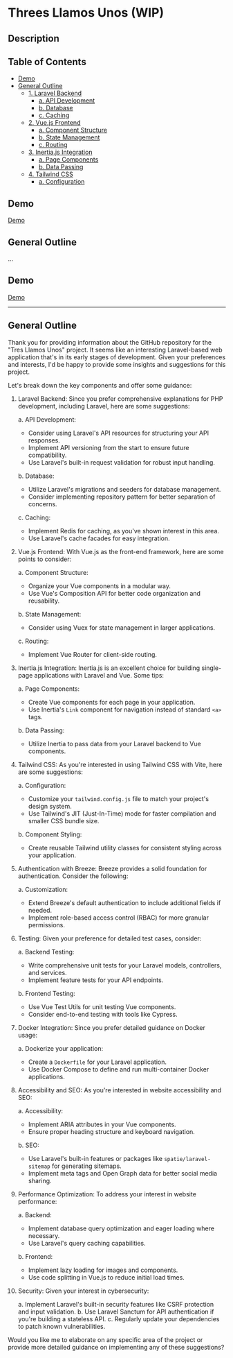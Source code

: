# Threes Llamos Unos (WIP)

## Description


## Table of Contents
- [Demo](#demo)
- [General Outline](#general-outline)
  - [1. Laravel Backend](#1-laravel-backend)
    - [a. API Development](#a-api-development)
    - [b. Database](#b-database)
    - [c. Caching](#c-caching)
  - [2. Vue.js Frontend](#2-vuejs-frontend)
    - [a. Component Structure](#a-component-structure)
    - [b. State Management](#b-state-management)
    - [c. Routing](#c-routing)
  - [3. Inertia.js Integration](#3-inertiajs-integration)
    - [a. Page Components](#a-page-components)
    - [b. Data Passing](#b-data-passing)
  - [4. Tailwind CSS](#4-tailwind-css)
    - [a. Configuration](#a-configuration)

## Demo
[Demo](https://vimeo.com/1021567307/612ccb70e2?share=copy)

## General Outline
...


## Demo
[Demo](https://vimeo.com/1021567307/612ccb70e2?share=copy)

---
## General Outline 

Thank you for providing information about the GitHub repository for the "Tres Llamos Unos" project. It seems like an interesting Laravel-based web application that's in its early stages of development. Given your preferences and interests, I'd be happy to provide some insights and suggestions for this project. 

Let's break down the key components and offer some guidance:

1. Laravel Backend:
   Since you prefer comprehensive explanations for PHP development, including Laravel, here are some suggestions:

   a. API Development:
      - Consider using Laravel's API resources for structuring your API responses.
      - Implement API versioning from the start to ensure future compatibility.
      - Use Laravel's built-in request validation for robust input handling.

   b. Database:
      - Utilize Laravel's migrations and seeders for database management.
      - Consider implementing repository pattern for better separation of concerns.

   c. Caching:
      - Implement Redis for caching, as you've shown interest in this area.
      - Use Laravel's cache facades for easy integration.

2. Vue.js Frontend:
   With Vue.js as the front-end framework, here are some points to consider:

   a. Component Structure:
      - Organize your Vue components in a modular way.
      - Use Vue's Composition API for better code organization and reusability.

   b. State Management:
      - Consider using Vuex for state management in larger applications.

   c. Routing:
      - Implement Vue Router for client-side routing.

3. Inertia.js Integration:
   Inertia.js is an excellent choice for building single-page applications with Laravel and Vue. Some tips:

   a. Page Components:
      - Create Vue components for each page in your application.
      - Use Inertia's `Link` component for navigation instead of standard `<a>` tags.

   b. Data Passing:
      - Utilize Inertia to pass data from your Laravel backend to Vue components.

4. Tailwind CSS:
   As you're interested in using Tailwind CSS with Vite, here are some suggestions:

   a. Configuration:
      - Customize your `tailwind.config.js` file to match your project's design system.
      - Use Tailwind's JIT (Just-In-Time) mode for faster compilation and smaller CSS bundle size.

   b. Component Styling:
      - Create reusable Tailwind utility classes for consistent styling across your application.

5. Authentication with Breeze:
   Breeze provides a solid foundation for authentication. Consider the following:

   a. Customization:
      - Extend Breeze's default authentication to include additional fields if needed.
      - Implement role-based access control (RBAC) for more granular permissions.

6. Testing:
   Given your preference for detailed test cases, consider:

   a. Backend Testing:
      - Write comprehensive unit tests for your Laravel models, controllers, and services.
      - Implement feature tests for your API endpoints.

   b. Frontend Testing:
      - Use Vue Test Utils for unit testing Vue components.
      - Consider end-to-end testing with tools like Cypress.

7. Docker Integration:
   Since you prefer detailed guidance on Docker usage:

   a. Dockerize your application:
      - Create a `Dockerfile` for your Laravel application.
      - Use Docker Compose to define and run multi-container Docker applications.

8. Accessibility and SEO:
   As you're interested in website accessibility and SEO:

   a. Accessibility:
      - Implement ARIA attributes in your Vue components.
      - Ensure proper heading structure and keyboard navigation.

   b. SEO:
      - Use Laravel's built-in features or packages like `spatie/laravel-sitemap` for generating sitemaps.
      - Implement meta tags and Open Graph data for better social media sharing.

9. Performance Optimization:
   To address your interest in website performance:

   a. Backend:
      - Implement database query optimization and eager loading where necessary.
      - Use Laravel's query caching capabilities.

   b. Frontend:
      - Implement lazy loading for images and components.
      - Use code splitting in Vue.js to reduce initial load times.

10. Security:
    Given your interest in cybersecurity:

    a. Implement Laravel's built-in security features like CSRF protection and input validation.
    b. Use Laravel Sanctum for API authentication if you're building a stateless API.
    c. Regularly update your dependencies to patch known vulnerabilities.

Would you like me to elaborate on any specific area of the project or provide more detailed guidance on implementing any of these suggestions?


